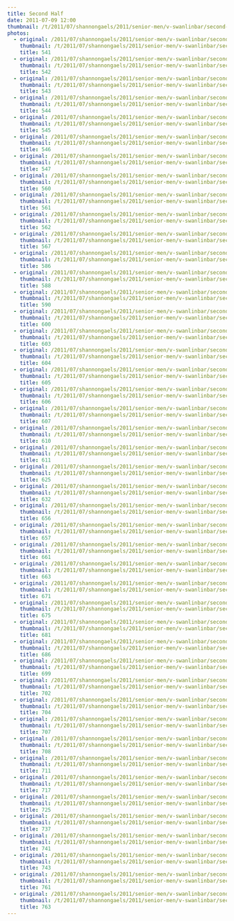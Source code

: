 ```yaml
---
title: Second Half
date: 2011-07-09 12:00
thumbnail: /t/2011/07/shannongaels/2011/senior-men/v-swanlinbar/second-half/541.jpg
photos:
  - original: /2011/07/shannongaels/2011/senior-men/v-swanlinbar/second-half/541.jpg
    thumbnail: /t/2011/07/shannongaels/2011/senior-men/v-swanlinbar/second-half/541.jpg
    title: 541
  - original: /2011/07/shannongaels/2011/senior-men/v-swanlinbar/second-half/542.jpg
    thumbnail: /t/2011/07/shannongaels/2011/senior-men/v-swanlinbar/second-half/542.jpg
    title: 542
  - original: /2011/07/shannongaels/2011/senior-men/v-swanlinbar/second-half/543.jpg
    thumbnail: /t/2011/07/shannongaels/2011/senior-men/v-swanlinbar/second-half/543.jpg
    title: 543
  - original: /2011/07/shannongaels/2011/senior-men/v-swanlinbar/second-half/544.jpg
    thumbnail: /t/2011/07/shannongaels/2011/senior-men/v-swanlinbar/second-half/544.jpg
    title: 544
  - original: /2011/07/shannongaels/2011/senior-men/v-swanlinbar/second-half/545.jpg
    thumbnail: /t/2011/07/shannongaels/2011/senior-men/v-swanlinbar/second-half/545.jpg
    title: 545
  - original: /2011/07/shannongaels/2011/senior-men/v-swanlinbar/second-half/546.jpg
    thumbnail: /t/2011/07/shannongaels/2011/senior-men/v-swanlinbar/second-half/546.jpg
    title: 546
  - original: /2011/07/shannongaels/2011/senior-men/v-swanlinbar/second-half/547.jpg
    thumbnail: /t/2011/07/shannongaels/2011/senior-men/v-swanlinbar/second-half/547.jpg
    title: 547
  - original: /2011/07/shannongaels/2011/senior-men/v-swanlinbar/second-half/560.jpg
    thumbnail: /t/2011/07/shannongaels/2011/senior-men/v-swanlinbar/second-half/560.jpg
    title: 560
  - original: /2011/07/shannongaels/2011/senior-men/v-swanlinbar/second-half/561.jpg
    thumbnail: /t/2011/07/shannongaels/2011/senior-men/v-swanlinbar/second-half/561.jpg
    title: 561
  - original: /2011/07/shannongaels/2011/senior-men/v-swanlinbar/second-half/562.jpg
    thumbnail: /t/2011/07/shannongaels/2011/senior-men/v-swanlinbar/second-half/562.jpg
    title: 562
  - original: /2011/07/shannongaels/2011/senior-men/v-swanlinbar/second-half/567.jpg
    thumbnail: /t/2011/07/shannongaels/2011/senior-men/v-swanlinbar/second-half/567.jpg
    title: 567
  - original: /2011/07/shannongaels/2011/senior-men/v-swanlinbar/second-half/586.jpg
    thumbnail: /t/2011/07/shannongaels/2011/senior-men/v-swanlinbar/second-half/586.jpg
    title: 586
  - original: /2011/07/shannongaels/2011/senior-men/v-swanlinbar/second-half/588.jpg
    thumbnail: /t/2011/07/shannongaels/2011/senior-men/v-swanlinbar/second-half/588.jpg
    title: 588
  - original: /2011/07/shannongaels/2011/senior-men/v-swanlinbar/second-half/590.jpg
    thumbnail: /t/2011/07/shannongaels/2011/senior-men/v-swanlinbar/second-half/590.jpg
    title: 590
  - original: /2011/07/shannongaels/2011/senior-men/v-swanlinbar/second-half/600.jpg
    thumbnail: /t/2011/07/shannongaels/2011/senior-men/v-swanlinbar/second-half/600.jpg
    title: 600
  - original: /2011/07/shannongaels/2011/senior-men/v-swanlinbar/second-half/603.jpg
    thumbnail: /t/2011/07/shannongaels/2011/senior-men/v-swanlinbar/second-half/603.jpg
    title: 603
  - original: /2011/07/shannongaels/2011/senior-men/v-swanlinbar/second-half/604.jpg
    thumbnail: /t/2011/07/shannongaels/2011/senior-men/v-swanlinbar/second-half/604.jpg
    title: 604
  - original: /2011/07/shannongaels/2011/senior-men/v-swanlinbar/second-half/605.jpg
    thumbnail: /t/2011/07/shannongaels/2011/senior-men/v-swanlinbar/second-half/605.jpg
    title: 605
  - original: /2011/07/shannongaels/2011/senior-men/v-swanlinbar/second-half/606.jpg
    thumbnail: /t/2011/07/shannongaels/2011/senior-men/v-swanlinbar/second-half/606.jpg
    title: 606
  - original: /2011/07/shannongaels/2011/senior-men/v-swanlinbar/second-half/607.jpg
    thumbnail: /t/2011/07/shannongaels/2011/senior-men/v-swanlinbar/second-half/607.jpg
    title: 607
  - original: /2011/07/shannongaels/2011/senior-men/v-swanlinbar/second-half/610.jpg
    thumbnail: /t/2011/07/shannongaels/2011/senior-men/v-swanlinbar/second-half/610.jpg
    title: 610
  - original: /2011/07/shannongaels/2011/senior-men/v-swanlinbar/second-half/611.jpg
    thumbnail: /t/2011/07/shannongaels/2011/senior-men/v-swanlinbar/second-half/611.jpg
    title: 611
  - original: /2011/07/shannongaels/2011/senior-men/v-swanlinbar/second-half/625.jpg
    thumbnail: /t/2011/07/shannongaels/2011/senior-men/v-swanlinbar/second-half/625.jpg
    title: 625
  - original: /2011/07/shannongaels/2011/senior-men/v-swanlinbar/second-half/632.jpg
    thumbnail: /t/2011/07/shannongaels/2011/senior-men/v-swanlinbar/second-half/632.jpg
    title: 632
  - original: /2011/07/shannongaels/2011/senior-men/v-swanlinbar/second-half/656.jpg
    thumbnail: /t/2011/07/shannongaels/2011/senior-men/v-swanlinbar/second-half/656.jpg
    title: 656
  - original: /2011/07/shannongaels/2011/senior-men/v-swanlinbar/second-half/657.jpg
    thumbnail: /t/2011/07/shannongaels/2011/senior-men/v-swanlinbar/second-half/657.jpg
    title: 657
  - original: /2011/07/shannongaels/2011/senior-men/v-swanlinbar/second-half/661.jpg
    thumbnail: /t/2011/07/shannongaels/2011/senior-men/v-swanlinbar/second-half/661.jpg
    title: 661
  - original: /2011/07/shannongaels/2011/senior-men/v-swanlinbar/second-half/663.jpg
    thumbnail: /t/2011/07/shannongaels/2011/senior-men/v-swanlinbar/second-half/663.jpg
    title: 663
  - original: /2011/07/shannongaels/2011/senior-men/v-swanlinbar/second-half/671.jpg
    thumbnail: /t/2011/07/shannongaels/2011/senior-men/v-swanlinbar/second-half/671.jpg
    title: 671
  - original: /2011/07/shannongaels/2011/senior-men/v-swanlinbar/second-half/675.jpg
    thumbnail: /t/2011/07/shannongaels/2011/senior-men/v-swanlinbar/second-half/675.jpg
    title: 675
  - original: /2011/07/shannongaels/2011/senior-men/v-swanlinbar/second-half/681.jpg
    thumbnail: /t/2011/07/shannongaels/2011/senior-men/v-swanlinbar/second-half/681.jpg
    title: 681
  - original: /2011/07/shannongaels/2011/senior-men/v-swanlinbar/second-half/686.jpg
    thumbnail: /t/2011/07/shannongaels/2011/senior-men/v-swanlinbar/second-half/686.jpg
    title: 686
  - original: /2011/07/shannongaels/2011/senior-men/v-swanlinbar/second-half/699.jpg
    thumbnail: /t/2011/07/shannongaels/2011/senior-men/v-swanlinbar/second-half/699.jpg
    title: 699
  - original: /2011/07/shannongaels/2011/senior-men/v-swanlinbar/second-half/702.jpg
    thumbnail: /t/2011/07/shannongaels/2011/senior-men/v-swanlinbar/second-half/702.jpg
    title: 702
  - original: /2011/07/shannongaels/2011/senior-men/v-swanlinbar/second-half/704.jpg
    thumbnail: /t/2011/07/shannongaels/2011/senior-men/v-swanlinbar/second-half/704.jpg
    title: 704
  - original: /2011/07/shannongaels/2011/senior-men/v-swanlinbar/second-half/707.jpg
    thumbnail: /t/2011/07/shannongaels/2011/senior-men/v-swanlinbar/second-half/707.jpg
    title: 707
  - original: /2011/07/shannongaels/2011/senior-men/v-swanlinbar/second-half/708.jpg
    thumbnail: /t/2011/07/shannongaels/2011/senior-men/v-swanlinbar/second-half/708.jpg
    title: 708
  - original: /2011/07/shannongaels/2011/senior-men/v-swanlinbar/second-half/711.jpg
    thumbnail: /t/2011/07/shannongaels/2011/senior-men/v-swanlinbar/second-half/711.jpg
    title: 711
  - original: /2011/07/shannongaels/2011/senior-men/v-swanlinbar/second-half/717.jpg
    thumbnail: /t/2011/07/shannongaels/2011/senior-men/v-swanlinbar/second-half/717.jpg
    title: 717
  - original: /2011/07/shannongaels/2011/senior-men/v-swanlinbar/second-half/725.jpg
    thumbnail: /t/2011/07/shannongaels/2011/senior-men/v-swanlinbar/second-half/725.jpg
    title: 725
  - original: /2011/07/shannongaels/2011/senior-men/v-swanlinbar/second-half/737.jpg
    thumbnail: /t/2011/07/shannongaels/2011/senior-men/v-swanlinbar/second-half/737.jpg
    title: 737
  - original: /2011/07/shannongaels/2011/senior-men/v-swanlinbar/second-half/741.jpg
    thumbnail: /t/2011/07/shannongaels/2011/senior-men/v-swanlinbar/second-half/741.jpg
    title: 741
  - original: /2011/07/shannongaels/2011/senior-men/v-swanlinbar/second-half/743.jpg
    thumbnail: /t/2011/07/shannongaels/2011/senior-men/v-swanlinbar/second-half/743.jpg
    title: 743
  - original: /2011/07/shannongaels/2011/senior-men/v-swanlinbar/second-half/761.jpg
    thumbnail: /t/2011/07/shannongaels/2011/senior-men/v-swanlinbar/second-half/761.jpg
    title: 761
  - original: /2011/07/shannongaels/2011/senior-men/v-swanlinbar/second-half/763.jpg
    thumbnail: /t/2011/07/shannongaels/2011/senior-men/v-swanlinbar/second-half/763.jpg
    title: 763
---
```

